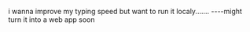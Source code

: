 i wanna improve my typing speed but want to run it localy.......
----might turn it into a web app soon
